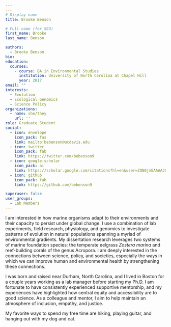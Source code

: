 ```yaml
---
---
# Display name
title: Brooke Benson

# Full name (for SEO)
first_name: Brooke
last_name: Benson

authors:
  - Brooke Benson
bio: 
education:
  courses:
    - course: BA in Environmental Studies
      institution: University of North Carolina at Chapel Hill
      year: 2017
email: ""
interests:
  - Evolution
  - Ecological Genomics
  - Science Policy
organizations:
  - name: she/they
    url: ''
role: Graduate Student
social:
  - icon: envelope
    icon_pack: fas
    link: mailto:bebenson@ucdavis.edu
  - icon: twitter
    icon_pack: fab
    link: https://twitter.com/bebenson9
  - icon: google-scholar
    icon_pack: ai
    link: https://scholar.google.com/citations?hl=en&user=ZQN0jmEAAAAJ&view_op=list_works&sortby=pubdate
  - icon: github
    icon_pack: fab
    link: https://github.com/bebenson9

superuser: false
user_groups:
  - Lab Members
---
```


I am interested in how marine organisms adapt to their environments and their capacity to persist under global change. I use a combination of lab experiments, field research, physiology, and genomics to investigate patterns of evolution in natural populations spanning a myriad of environmental gradients. My dissertation research leverages two systems of marine foundation species: the temperate eelgrass *Zostera marina* and reef-building corals of the genus Acropora. I am deeply interested in the connections between science, policy, and societies, especially the ways in which we can improve human and environmental health by strengthening these connections. 

I was born and raised near Durham, North Carolina, and I lived in Boston for a couple years working as a lab manager before starting my Ph.D. I am fortunate to have consistently experienced supportive mentorship, and my experiences have highlighted how central equity and accessibility are to good science. As a colleague and mentor, I aim to help maintain an atmosphere of inclusion, empathy, and justice. 

My favorite ways to spend my free time are hiking, playing guitar, and hanging out with my dog and cat. 